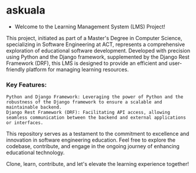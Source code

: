 # askuala
 - Welcome to the Learning Management System (LMS) Project!

This project, initiated as part of a Master's Degree in Computer Science, specializing in Software Engineering at ACT, represents a comprehensive exploration of educational software development. Developed with precision using Python and the Django framework, supplemented by the Django Rest Framework (DRF), this LMS is designed to provide an efficient and user-friendly platform for managing learning resources.

### Key Features:
    Python and Django Framework: Leveraging the power of Python and the robustness of the Django framework to ensure a scalable and maintainable backend.
    Django Rest Framework (DRF): Facilitating API access, allowing seamless communication between the backend and external applications or interfaces.

This repository serves as a testament to the commitment to excellence and innovation in software engineering education. Feel free to explore the codebase, contribute, and engage in the ongoing journey of enhancing educational technology.

Clone, learn, contribute, and let's elevate the learning experience together!
